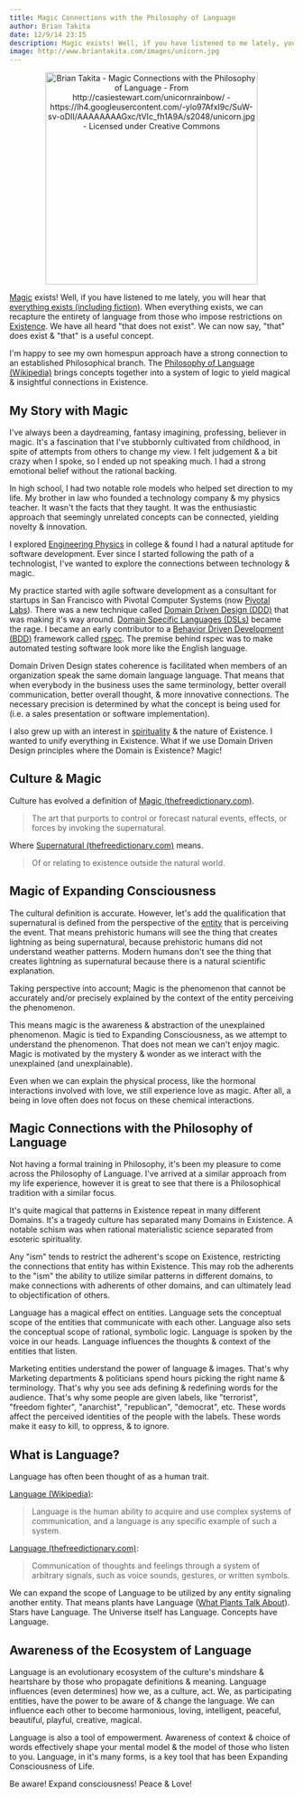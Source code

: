```yaml
---
title: Magic Connections with the Philosophy of Language
author: Brian Takita
date: 12/9/14 23:15
description: Magic exists! Well, if you have listened to me lately, you will hear that everything exists (including fiction). When everything exists, we can recapture the entirety of language from those who impose restrictions on Existence. We have all heard "that does not exist". We can now say, "that" does exist & "that" is a useful concept.
image: http://www.briantakita.com/images/unicorn.jpg
---
```


<p style="text-align: center; display: block;">
	<a href="/posts/magic-connections-with-the-philosophy-of-language/">
		<img
			src="/images/unicorn.jpg"
			alt="Brian Takita - Magic Connections with the Philosophy of Language - From http://casiestewart.com/unicornrainbow/ - https://lh4.googleusercontent.com/-ylo97AfxI9c/SuW-sv-oDII/AAAAAAAAGxc/tVIc_fh1A9A/s2048/unicorn.jpg - Licensed under Creative Commons" style="width: 376px; display: inline;"
		/>
	</a>
</p>

<a href="https://github.com/btakita/philosophy/blob/master/src/magic.md" target="_blank">Magic</a> exists! Well, if you have listened to me lately, you will hear that <a href="https://github.com/btakita/philosophy/blob/master/src/exist.md" target="_blank">everything exists (including fiction)</a>. When everything exists, we can recapture the entirety of language from those who impose restrictions on <a href="https://github.com/btakita/philosophy/blob/master/src/existence.md" target="_blank">Existence</a>. We have all heard "that does not exist". We can now say, "that" does exist & "that" is a useful concept.

I'm happy to see my own homespun approach have a strong connection to an established Philosophical branch. The <a href="http://en.wikipedia.org/wiki/Philosophy_of_language" target="_blank">Philosophy of Language (Wikipedia)</a> brings concepts together into a system of logic to yield magical & insightful connections in Existence.

<!--more-->

## My Story with Magic

I've always been a daydreaming, fantasy imagining, professing, believer in magic. It's a fascination that I've stubbornly cultivated from childhood, in spite of attempts from others to change my view. I felt judgement & a bit crazy when I spoke, so I ended up not speaking much. I had a strong emotional belief without the rational backing.

In high school, I had two notable role models who helped set direction to my life. My brother in law who founded a technology company & my physics teacher. It wasn't the facts that they taught. It was the enthusiastic approach that seemingly unrelated concepts can be connected, yielding novelty & innovation.

I explored <a href="http://en.wikipedia.org/wiki/Engineering_physics" target="_blank">Engineering Physics</a> in college & found I had a natural aptitude for software development. Ever since I started following the path of a technologist, I've wanted to explore the connections between technology & magic.

My practice started with agile software development as a consultant for startups in San Francisco with Pivotal Computer Systems (now <a href="http://pivotallabs.com/author/brian/" target="_blank">Pivotal Labs</a>). There was a new technique called <a href="http://en.wikipedia.org/wiki/Domain-driven_design" target="_blank">Domain Driven Design (DDD)</a> that was making it's way around. <a href="http://en.wikipedia.org/wiki/Domain-specific_language" target="_blank">Domain Specific Languages (DSLs)</a> became the rage. I became an early contributor to a <a href="http://en.wikipedia.org/wiki/Behavior-driven_development" target="_blank">Behavior Driven Development (BDD)</a> framework called <a href="http://old.rspec.info/community/" target="_blank">rspec</a>. The premise behind rspec was to make automated testing software look more like the English language.

Domain Driven Design states coherence is facilitated when members of an organization speak the same domain language language. That means that when everybody in the business uses the same terminology, better overall communication, better overall thought, & more innovative connections. The necessary precision is determined by what the concept is being used for (i.e. a sales presentation or software implementation).

I also grew up with an interest in <a href="https://github.com/btakita/philosophy/blob/master/src/spirituality.md" target="_blank">spirituality</a> & the nature of Existence. I wanted to unify everything in Existence. What if we use Domain Driven Design principles where the Domain is Existence? Magic!

## Culture & Magic

Culture has evolved a definition of <a href="http://www.thefreedictionary.com/magic" target="_blank">Magic (thefreedictionary.com)</a>.

> The art that purports to control or forecast natural events, effects, or forces by invoking the supernatural.

Where <a href="http://www.thefreedictionary.com/supernatural" target="_blank">Supernatural (thefreedictionary.com)</a> means.

> Of or relating to existence outside the natural world.

## Magic of Expanding Consciousness

The cultural definition is accurate. However, let's add the qualification that supernatural is defined from the perspective of the <a href="https://github.com/btakita/philosophy/blob/master/src/exist.md" target="_blank">entity</a> that is perceiving the event. That means prehistoric humans will see the thing that creates lightning as being supernatural, because prehistoric humans did not understand weather patterns. Modern humans don't see the thing that creates lightning as supernatural because there is a natural scientific explanation.

Taking perspective into account; Magic is the phenomenon that cannot be accurately and/or precisely explained by the context of the entity perceiving the phenomenon.

This means magic is the awareness & abstraction of the unexplained phenomenon. Magic is tied to Expanding Consciousness, as we attempt to understand the phenomenon. That does not mean we can't enjoy magic. Magic is motivated by the mystery & wonder as we interact with the unexplained (and unexplainable).

Even when we can explain the physical process, like the hormonal interactions involved with love, we still experience love as magic. After all, a being in love often does not focus on these chemical interactions.

## Magic Connections with the Philosophy of Language

Not having a formal training in Philosophy, it's been my pleasure to come across the Philosophy of Language. I've arrived at a similar approach from my life experience, however it is great to see that there is a Philosophical tradition with a similar focus.

It's quite magical that patterns in Existence repeat in many different Domains. It's a tragedy culture has separated many Domains in Existence. A notable schism was when rational materialistic science separated from esoteric spirituality.

Any "ism" tends to restrict the adherent's scope on Existence, restricting the connections that entity has within Existence. This may rob the adherents to the "ism" the ability to utilize similar patterns in different domains, to make connections with adherents of other domains, and can ultimately lead to objectification of others.

Language has a magical effect on entities. Language sets the conceptual scope of the entities that communicate with each other. Language also sets the conceptual scope of rational, symbolic logic. Language is spoken by the voice in our heads. Language influences the thoughts & context of the entities that listen.

Marketing entities understand the power of language & images. That's why Marketing departments & politicians spend hours picking the right name & terminology. That's why you see ads defining & redefining words for the audience. That's why some people are given labels, like "terrorist", "freedom fighter", "anarchist", "republican", "democrat", etc. These words affect the perceived identities of the people with the labels. These words make it easy to kill, to oppress, & to ignore.

## What is Language?

Language has often been thought of as a human trait.

<a href="http://en.wikipedia.org/wiki/Language" target="_blank">Language (Wikipedia)</a>:

> Language is the human ability to acquire and use complex systems of communication, and a language is any specific example of such a system.

<a href="http://thefreedictionary.com/language" target="_blank">Language (thefreedictionary.com)</a>:

> Communication of thoughts and feelings through a system of arbitrary signals, such as voice sounds, gestures, or written symbols.

We can expand the scope of Language to be utilized by any entity signaling another entity. That means plants have Language (<a href="http://www.pbs.org/wnet/nature/what-plants-talk-about-video-full-episode/8243/" target="_blank">What Plants Talk About</a>). Stars have Language. The Universe itself has Language. Concepts have Language.

## Awareness of the Ecosystem of Language

Language is an evolutionary ecosystem of the culture's mindshare & heartshare by those who propagate definitions & meaning. Language influences (even determines) how we, as a culture, act. We, as participating entities, have the power to be aware of & change the language. We can influence each other to become harmonious, loving, intelligent, peaceful, beautiful, playful, creative, magical.

Language is also a tool of empowerment. Awareness of context & choice of words effectively shape your mental model & the model of those who listen to you. Language, in it's many forms, is a key tool that has been Expanding Consciousness of Life.

Be aware! Expand consciousness! Peace & Love!
